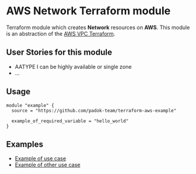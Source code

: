 # AWS Network Terraform module

Terraform module which creates **Network** resources on **AWS**. This module is an abstraction of the [AWS VPC Terraform](https://github.com/terraform-aws-modules/terraform-aws-vpc).

## User Stories for this module

- AATYPE I can be highly available or single zone
- ...

## Usage

```hcl
module "example" {
  source = "https://github.com/padok-team/terraform-aws-example"

  example_of_required_variable = "hello_world"
}
```

## Examples

- [Example of use case](examples/example_of_use_case/main.tf)
- [Example of other use case](examples/example_of_other_use_case/main.tf)

<!-- BEGIN_TF_DOCS -->
<!-- END_TF_DOCS -->
